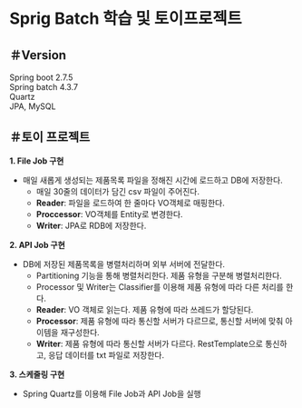 # Sprig Batch 학습 및 토이프로젝트

## ＃Version<br>
Spring boot 2.7.5<br>
Spring batch 4.3.7<br>
Quartz<br>
JPA, MySQL


## ＃토이 프로젝트
**1. File Job 구현**
 - 매일 새롭게 생성되는 제품목록 파일을 정해진 시간에 로드하고 DB에 저장한다.
    - 매일 30줄의 데이터가 담긴 csv 파일이 주어진다.
    - **Reader**: 파일을 로드하여 한 줄마다 VO객체로 매핑한다.
    - **Proccessor**: VO객체를 Entity로 변경한다.
    - **Writer**: JPA로 RDB에 저장한다.
    
**2. API Job 구현**
- DB에 저장된 제품목록을 병렬처리하며 외부 서버에 전달한다.
    - Partitioning 기능을 통해 병렬처리한다. 제품 유형을 구분해 병렬처리한다.
    - Processor 및 Writer는 Classifier를 이용해 제품 유형에 따라 다른 처리를 한다.
    - **Reader**: VO 객체로 읽는다. 제품 유형에 따라 쓰레드가 할당된다.
    - **Processor**:  제품 유형에 따라 통신할 서버가 다르므로, 통신할 서버에 맞춰 아이템을 재구성한다.
    - **Writer**: 제품 유형에 따라 통신할 서버가 다르다. RestTemplate으로 통신하고, 응답 데이터를 txt 파일로 저장한다.
    
**3. 스케줄링 구현**
- Spring Quartz를 이용해 File Job과 API Job을 실행

<!--

## ＃학습 키워드

1) Spring Batch DB schema 
   - DB schema 이해 및 DB 벤더별 적용

    
2) Job
   - SimpleJob
   - FlowJob(SimpleFlow), JobExecutionDecider
   - 자동 실행
   - 수동 실행 (JobLauncher 및 Runner Custom 구현)
   - JobExecutionListener
   - JobParamterValidator, JobParametersIncrementer, PreventRestart
   - 동기 및 비동기 실행 (SimpleAsyncTaskExecutor)


3) Step
   - TaskletStep (Tasklet 및 ChunkOrientedTasklet)
   - JobStep
   - FlowStep
   - PartitionStep
   - StepExecutionListener
   - JobScope, StepScope
   - 동기 및 비동기 실행 (TaskExecutor)



4) Chunk
   - ChunkOrientedTasklet
   - ItemStream
   - ItemReader (File, XML, Json, DB(Jdbc, JPA) / ItemReaderAdapter)
   - ItemProcessor (CompositeItemProcessor,  ClassifierCompositeItemProcessor)
   - ItemWriter (File, XML, Json, DB(Jdbc, JPA) / ItemWriterAdapter)
   - RepeatTemplete (CompletionPolicy, ExceptionHandler)
   - FaultTolerant (Skip, Retry)
   - Listener(Chunk, ItemReader, ItemWriter, ItemPrecessor, Skip, Retry)


5) 멀티 스레드
   - TaskExecutor (ThreadPoolTaskExecutor)
   - FlowJob (Split API로 병렬 실행)
   - Partitioner ( 다중 StepExecution 생성으로 병렬 처리)
   - SynchronizedItemStreamReader


6) 스케줄러 및 운영 특화 기능
   - Quartz ( Spring boot Quartz )
   - JobOperator
   - JobExplorer
   - JobRegistry


7) Test code

   - JobLauncherTestUtils
   - JobRepositoryTestUtils
   - JobScopeTestExecutionListener
   - StepScopeTestExecutionListener -->
